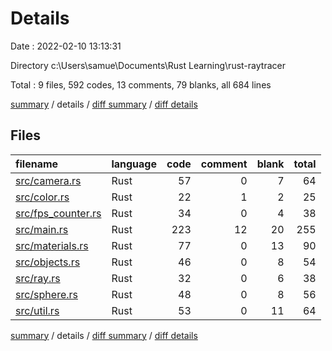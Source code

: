 # Details

Date : 2022-02-10 13:13:31

Directory c:\Users\samue\Documents\Rust Learning\rust-raytracer

Total : 9 files,  592 codes, 13 comments, 79 blanks, all 684 lines

[summary](results.md) / details / [diff summary](diff.md) / [diff details](diff-details.md)

## Files
| filename | language | code | comment | blank | total |
| :--- | :--- | ---: | ---: | ---: | ---: |
| [src/camera.rs](/src/camera.rs) | Rust | 57 | 0 | 7 | 64 |
| [src/color.rs](/src/color.rs) | Rust | 22 | 1 | 2 | 25 |
| [src/fps_counter.rs](/src/fps_counter.rs) | Rust | 34 | 0 | 4 | 38 |
| [src/main.rs](/src/main.rs) | Rust | 223 | 12 | 20 | 255 |
| [src/materials.rs](/src/materials.rs) | Rust | 77 | 0 | 13 | 90 |
| [src/objects.rs](/src/objects.rs) | Rust | 46 | 0 | 8 | 54 |
| [src/ray.rs](/src/ray.rs) | Rust | 32 | 0 | 6 | 38 |
| [src/sphere.rs](/src/sphere.rs) | Rust | 48 | 0 | 8 | 56 |
| [src/util.rs](/src/util.rs) | Rust | 53 | 0 | 11 | 64 |

[summary](results.md) / details / [diff summary](diff.md) / [diff details](diff-details.md)